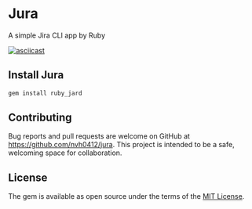 # Jura
A simple Jira CLI app by Ruby

[![asciicast](https://asciinema.org/a/qJ2dC9mkJAK8tOhSGjgA1gFx2.svg)](https://asciinema.org/a/qJ2dC9mkJAK8tOhSGjgA1gFx2)

## Install Jura

```bash
gem install ruby_jard
```

## Contributing

Bug reports and pull requests are welcome on GitHub at https://github.com/nvh0412/jura. This project is intended to be a safe, welcoming space for collaboration.


## License

The gem is available as open source under the terms of the [MIT License](https://opensource.org/licenses/MIT).
